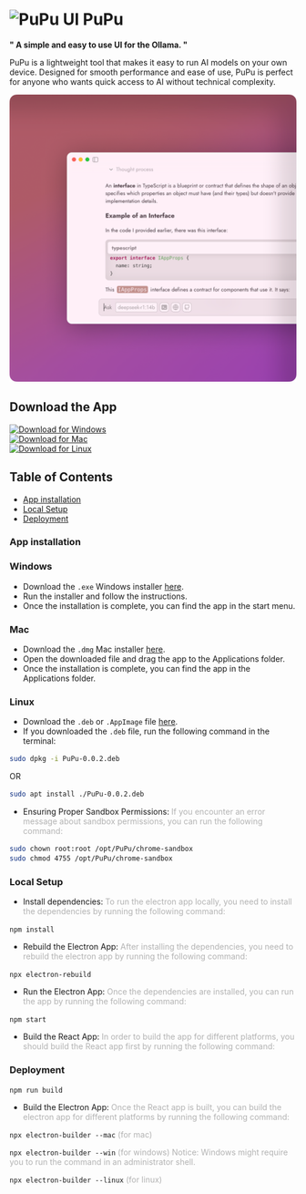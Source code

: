 <link
  href="https://fonts.googleapis.com/css2?family=Jost:wght@400;700&display=swap"
  rel="stylesheet"
></link>

# <img src="assets/logo.png" alt="PuPu UI" style="height: 128px"> PuPu

**" A simple and easy to use UI for the Ollama. "**

PuPu is a lightweight tool that makes it easy to run AI models on your own device. Designed for smooth performance and ease of use, PuPu is perfect for anyone who wants quick access to AI without technical complexity.

<img src="assets/PuPu_UI.png" alt="PuPu UI 3"/>

## Download the App

[![Download for Windows][windows-shield]][windows-url]<br>
[![Download for Mac][macos-shield]][macos-url]<br>
[![Download for Linux][linux-shield]][linux-url]

## Table of Contents

- [App installation](#app-installation)
- [Local Setup](#local-setup)
- [Deployment](#deployment)

### App installation <a name="app-installation"></a>

### Windows

- Download the `.exe` Windows installer [here](windows-url).
- Run the installer and follow the instructions.
- Once the installation is complete, you can find the app in the start menu.

### Mac

- Download the `.dmg` Mac installer [here](macos-url).
- Open the downloaded file and drag the app to the Applications folder.
- Once the installation is complete, you can find the app in the Applications folder.

### Linux

- Download the `.deb` or `.AppImage` file [here](linux-url).
- If you downloaded the `.deb` file, run the following command in the terminal:

```bash
sudo dpkg -i PuPu-0.0.2.deb
```
OR
```bash
sudo apt install ./PuPu-0.0.2.deb
```
- Ensuring Proper Sandbox Permissions: <span style="opacity: 0.32">If you encounter an error message about sandbox permissions, you can run the following command:</span>

```bash
sudo chown root:root /opt/PuPu/chrome-sandbox
sudo chmod 4755 /opt/PuPu/chrome-sandbox
```

### Local Setup <a name="local-setup"></a>

- Install dependencies: <span style="opacity: 0.32">To run the electron app locally, you need to install the dependencies by running the following command:</span>

`npm install`

- Rebuild the Electron App: <span style="opacity: 0.32">After installing the dependencies, you need to rebuild the electron app by running the following command:</span>

`npx electron-rebuild`

- Run the Electron App: <span style="opacity: 0.32">Once the dependencies are installed, you can run the app by running the following command:</span>

`npm start`

- Build the React App: <span style="opacity: 0.32"> In order to build the app for different platforms, you should build the React app first by running the following command:</span>

### Deployment <a name="deployment"></a>

`npm run build`

- Build the Electron App: <span style="opacity: 0.32">Once the React app is built, you can build the electron app for different platforms by running the following command:</span>

`npx electron-builder --mac` <span style="opacity: 0.32"> (for mac) </span>

`npx electron-builder --win` <span style="opacity: 0.32"> (for windows) Notice: Windows might require you to run the command in an administrator shell. </span>

`npx electron-builder --linux` <span style="opacity: 0.32"> (for linux) </span>

[windows-shield]: https://img.shields.io/badge/download_for_windows-FCFBFC?style=for-the-badge&logo=windows&logoColor=FFFFFF&labelColor=FFFFFF
[windows-url]: https://github.com/haoxiang-xu/PuPu/releases/tag/v0.0.2
[macos-shield]: https://img.shields.io/badge/download_for_mac-FCFBFC?style=for-the-badge&logo=apple&logoColor=FFFFFF&labelColor=AA3E71
[macos-url]: https://github.com/haoxiang-xu/PuPu/releases/tag/v0.0.2
[linux-shield]: https://img.shields.io/badge/download_for_linux-FCFBFC?style=for-the-badge&logo=linux&logoColor=FFFFFF&labelColor=AA3E71
[linux-url]: https://github.com/haoxiang-xu/PuPu/releases/tag/v0.0.2